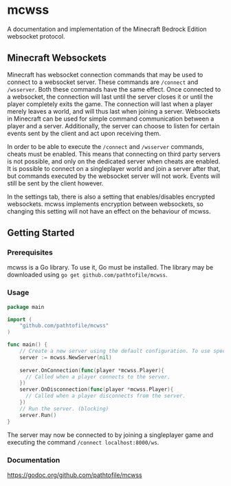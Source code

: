 # mcwss
A documentation and implementation of the Minecraft Bedrock Edition websocket protocol.

## Minecraft Websockets
Minecraft has websocket connection commands that may be used to connect to a websocket server. These commands are `/connect` and `/wsserver`.
Both these commands have the same effect. Once connected to a websocket, the connection will last until the server closes it or until the
player completely exits the game. The connection will last when a player merely leaves a world, and will thus last when joining a server.
Websockets in Minecraft can be used for simple command communication between a player and a server. Additionally, the server can choose to
listen for certain events sent by the client and act upon receiving them.

In order to be able to execute the `/connect` and `/wsserver` commands, cheats must be enabled. This means that connecting on third party
servers is not possible, and only on the dedicated server when cheats are enabled. It is possible to connect on a singleplayer world and
join a server after that, but commands executed by the websocket server will not work. Events will still be sent by the client however.

In the settings tab, there is also a setting that enables/disables encrypted websockets. mcwss implements encryption between websockets, 
so changing this setting will not have an effect on the behaviour of mcwss.

## Getting Started

### Prerequisites
mcwss is a Go library. To use it, Go must be installed. The library may be downloaded using `go get github.com/pathtofile/mcwss`.

### Usage
```go
package main

import (
	"github.com/pathtofile/mcwss"
)

func main() {
    // Create a new server using the default configuration. To use specific configuration, pass a *wss.Config{} in here.
    server := mcwss.NewServer(nil)
    
    server.OnConnection(func(player *mcwss.Player){
      // Called when a player connects to the server.
    })
    server.OnDisconnection(func(player *mcwss.Player){
      // Called when a player disconnects from the server.
    })
    // Run the server. (blocking)
    server.Run()
}
```
The server may now be connected to by joining a singleplayer game and executing the command `/connect localhost:8000/ws`.

### Documentation
https://godoc.org/github.com/pathtofile/mcwss

